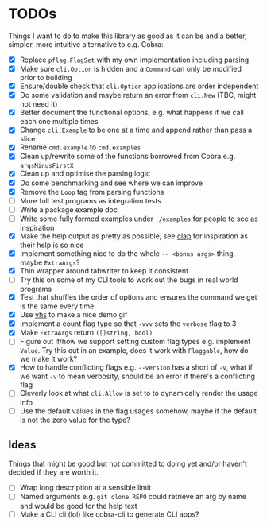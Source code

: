 # TODOs

Things I want to do to make this library as good as it can be and a better, simpler, more intuitive alternative to e.g. Cobra:

- [x] Replace `pflag.FlagSet` with my own implementation including parsing
- [x] Make sure `cli.Option` is hidden and a `Command` can only be modified prior to building
- [x] Ensure/double check that `cli.Option` applications are order independent
- [x] Do some validation and maybe return an error from `cli.New` (TBC, might not need it)
- [x] Better document the functional options, e.g. what happens if we call each one multiple times
- [x] Change `cli.Example` to be one at a time and append rather than pass a slice
- [x] Rename `cmd.example` to `cmd.examples`
- [x] Clean up/rewrite some of the functions borrowed from Cobra e.g. `argsMinusFirstX`
- [x] Clean up and optimise the parsing logic
- [x] Do some benchmarking and see where we can improve
- [x] Remove the `Loop` tag from parsing functions
- [ ] More full test programs as integration tests
- [ ] Write a package example doc
- [ ] Write some fully formed examples under `./examples` for people to see as inspiration
- [x] Make the help output as pretty as possible, see [clap] for inspiration as their help is so nice
- [x] Implement something nice to do the whole `-- <bonus args>` thing, maybe `ExtraArgs`?
- [x] Thin wrapper around tabwriter to keep it consistent
- [ ] Try this on some of my CLI tools to work out the bugs in real world programs
- [x] Test that shuffles the order of options and ensures the command we get is the same every time
- [x] Use [vhs] to make a nice demo gif
- [x] Implement a count flag type so that `-vvv` sets the `verbose` flag to 3
- [x] Make `ExtraArgs` return `([]string, bool)`
- [ ] Figure out if/how we support setting custom flag types e.g. implement `Value`. Try this out in an example, does it work with `Flaggable`, how do we make it work?
- [x] How to handle conflicting flags e.g. `--version` has a short of `-v`, what if we want `-v` to mean verbosity, should be an error if there's a conflicting flag
- [ ] Cleverly look at what `cli.Allow` is set to to dynamically render the usage info
- [ ] Use the default values in the flag usages somehow, maybe if the default is not the zero value for the type?

## Ideas

Things that might be good but not committed to doing yet and/or haven't decided if they are worth it.

- [ ] Wrap long description at a sensible limit
- [ ] Named arguments e.g. `git clone REPO` could retrieve an arg by name and would be good for the help text
- [ ] Make a CLI cli (lol) like cobra-cli to generate CLI apps?

[clap]: https://github.com/clap-rs/clap
[vhs]: https://github.com/charmbracelet/vhs
